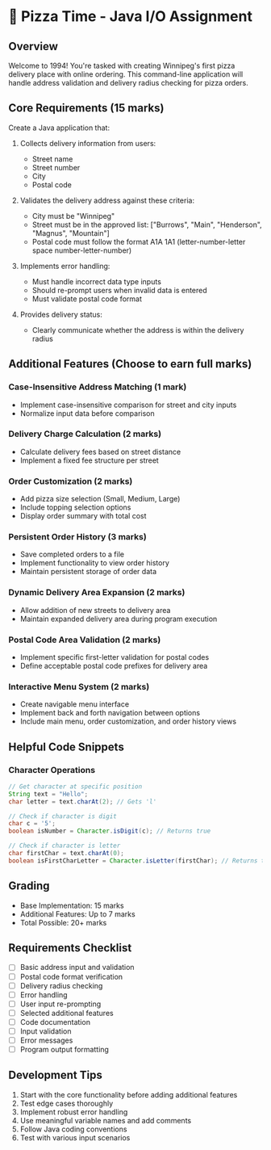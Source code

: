 # 🍕 Pizza Time - Java I/O Assignment

## Overview
Welcome to 1994! You're tasked with creating Winnipeg's first pizza delivery place with online ordering. This command-line application will handle address validation and delivery radius checking for pizza orders.

## Core Requirements (15 marks)
Create a Java application that:
1. Collects delivery information from users:
   - Street name
   - Street number
   - City
   - Postal code

2. Validates the delivery address against these criteria:
   - City must be "Winnipeg"
   - Street must be in the approved list: ["Burrows", "Main", "Henderson", "Magnus", "Mountain"]
   - Postal code must follow the format A1A 1A1 (letter-number-letter space number-letter-number)

3. Implements error handling:
   - Must handle incorrect data type inputs
   - Should re-prompt users when invalid data is entered
   - Must validate postal code format

4. Provides delivery status:
   - Clearly communicate whether the address is within the delivery radius

## Additional Features (Choose to earn full marks)

### Case-Insensitive Address Matching (1 mark)
- Implement case-insensitive comparison for street and city inputs
- Normalize input data before comparison

### Delivery Charge Calculation (2 marks)
- Calculate delivery fees based on street distance
- Implement a fixed fee structure per street

### Order Customization (2 marks)
- Add pizza size selection (Small, Medium, Large)
- Include topping selection options
- Display order summary with total cost

### Persistent Order History (3 marks)
- Save completed orders to a file
- Implement functionality to view order history
- Maintain persistent storage of order data

### Dynamic Delivery Area Expansion (2 marks)
- Allow addition of new streets to delivery area
- Maintain expanded delivery area during program execution

### Postal Code Area Validation (2 marks)
- Implement specific first-letter validation for postal codes
- Define acceptable postal code prefixes for delivery area

### Interactive Menu System (2 marks)
- Create navigable menu interface
- Implement back and forth navigation between options
- Include main menu, order customization, and order history views

## Helpful Code Snippets

### Character Operations
```java
// Get character at specific position
String text = "Hello";
char letter = text.charAt(2); // Gets 'l'

// Check if character is digit
char c = '5';
boolean isNumber = Character.isDigit(c); // Returns true

// Check if character is letter
char firstChar = text.charAt(0);
boolean isFirstCharLetter = Character.isLetter(firstChar); // Returns true
```

## Grading
- Base Implementation: 15 marks
- Additional Features: Up to 7 marks
- Total Possible: 20+ marks

## Requirements Checklist
- [ ] Basic address input and validation
- [ ] Postal code format verification
- [ ] Delivery radius checking
- [ ] Error handling
- [ ] User input re-prompting
- [ ] Selected additional features
- [ ] Code documentation
- [ ] Input validation
- [ ] Error messages
- [ ] Program output formatting

## Development Tips
1. Start with the core functionality before adding additional features
2. Test edge cases thoroughly
3. Implement robust error handling
4. Use meaningful variable names and add comments
5. Follow Java coding conventions
6. Test with various input scenarios